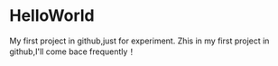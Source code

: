 # HelloWorld
My first project in github,just for experiment.
Zhis in my first project in github,I'll come bace frequently！
